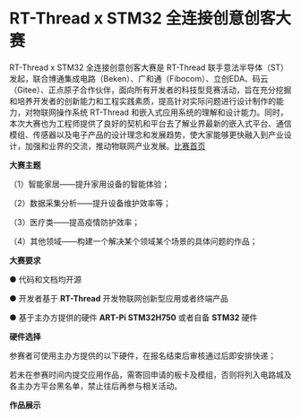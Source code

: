 # RT-Thread x STM32 全连接创意创客大赛

RT-Thread x STM32 全连接创意创客大赛是 RT-Thread 联手意法半导体（ST）发起，联合博通集成电路（Beken）、广和通（Fibocom）、立创EDA、码云（Gitee）、正点原子合作伙伴，面向所有开发者的科技型竞赛活动，旨在充分挖掘和培养开发者的创新能力和工程实践素质，提高针对实际问题进行设计制作的能力，对物联网操作系统 RT-Thread 和嵌入式应用系统的理解和设计能力。同时，本次大赛也为工程师提供了良好的契机和平台去了解业界最新的嵌入式平台、通信模组、传感器以及电子产品的设计理念和发展趋势，使大家能够更快融入到产业设计，加强和业界的交流，推动物联网产业发展。[比赛首页](https://www.cirmall.com/activities/rt-thread2020)

**大赛主题**

（1）智能家居——提升家用设备的智能体验；

（2）数据采集分析——提升设备维护效率等；

（3）医疗类——提高疫情防护效率；

（4）其他领域——构建一个解决某个领域某个场景的具体问题的作品；

**大赛要求**

● 代码和文档均开源

● 开发者基于 **RT-Thread** 开发物联网创新型应用或者终端产品

● 基于主办方提供的硬件 **ART-Pi STM32H750** 或者自备 **STM32** 硬件

**硬件选择**

参赛者可使用主办方提供的以下硬件，在报名结束后审核通过后即安排快递；

若未在参赛时间内提交应用作品，需寄回申请的板卡及模组，否则将列入电路城及各主办方平台黑名单，禁止往后再参与相关活动。

**作品展示**



